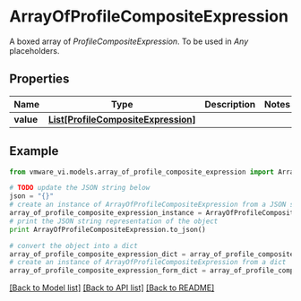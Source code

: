 # ArrayOfProfileCompositeExpression

A boxed array of *ProfileCompositeExpression*. To be used in *Any* placeholders. 

## Properties
Name | Type | Description | Notes
------------ | ------------- | ------------- | -------------
**value** | [**List[ProfileCompositeExpression]**](ProfileCompositeExpression.md) |  | 

## Example

```python
from vmware_vi.models.array_of_profile_composite_expression import ArrayOfProfileCompositeExpression

# TODO update the JSON string below
json = "{}"
# create an instance of ArrayOfProfileCompositeExpression from a JSON string
array_of_profile_composite_expression_instance = ArrayOfProfileCompositeExpression.from_json(json)
# print the JSON string representation of the object
print ArrayOfProfileCompositeExpression.to_json()

# convert the object into a dict
array_of_profile_composite_expression_dict = array_of_profile_composite_expression_instance.to_dict()
# create an instance of ArrayOfProfileCompositeExpression from a dict
array_of_profile_composite_expression_form_dict = array_of_profile_composite_expression.from_dict(array_of_profile_composite_expression_dict)
```
[[Back to Model list]](../README.md#documentation-for-models) [[Back to API list]](../README.md#documentation-for-api-endpoints) [[Back to README]](../README.md)


